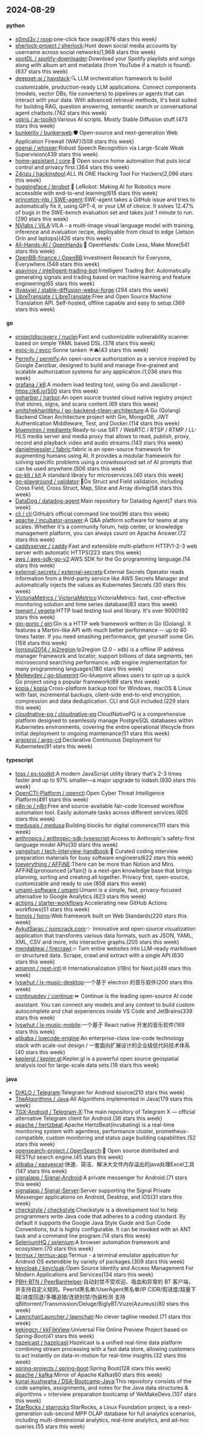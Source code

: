 ## 2024-08-29

#### python
* [s0md3v / roop](https://github.com/s0md3v/roop):one-click face swap(876 stars this week)
* [sherlock-project / sherlock](https://github.com/sherlock-project/sherlock):Hunt down social media accounts by username across social networks(1,968 stars this week)
* [spotDL / spotify-downloader](https://github.com/spotDL/spotify-downloader):Download your Spotify playlists and songs along with album art and metadata (from YouTube if a match is found).(637 stars this week)
* [deepset-ai / haystack](https://github.com/deepset-ai/haystack):🔍 LLM orchestration framework to build customizable, production-ready LLM applications. Connect components (models, vector DBs, file converters) to pipelines or agents that can interact with your data. With advanced retrieval methods, it's best suited for building RAG, question answering, semantic search or conversational agent chatbots.(762 stars this week)
* [ostris / ai-toolkit](https://github.com/ostris/ai-toolkit):Various AI scripts. Mostly Stable Diffusion stuff.(473 stars this week)
* [bunkerity / bunkerweb](https://github.com/bunkerity/bunkerweb):🛡️ Open-source and next-generation Web Application Firewall (WAF)(508 stars this week)
* [openai / whisper](https://github.com/openai/whisper):Robust Speech Recognition via Large-Scale Weak Supervision(439 stars this week)
* [home-assistant / core](https://github.com/home-assistant/core):🏡 Open source home automation that puts local control and privacy first.(364 stars this week)
* [Z4nzu / hackingtool](https://github.com/Z4nzu/hackingtool):ALL IN ONE Hacking Tool For Hackers(2,096 stars this week)
* [huggingface / lerobot](https://github.com/huggingface/lerobot):🤗 LeRobot: Making AI for Robotics more accessible with end-to-end learning(615 stars this week)
* [princeton-nlp / SWE-agent](https://github.com/princeton-nlp/SWE-agent):SWE-agent takes a GitHub issue and tries to automatically fix it, using GPT-4, or your LM of choice. It solves 12.47% of bugs in the SWE-bench evaluation set and takes just 1 minute to run.(290 stars this week)
* [NVlabs / VILA](https://github.com/NVlabs/VILA):VILA - a multi-image visual language model with training, inference and evaluation recipe, deployable from cloud to edge (Jetson Orin and laptops)(426 stars this week)
* [All-Hands-AI / OpenHands](https://github.com/All-Hands-AI/OpenHands):🙌 OpenHands: Code Less, Make More(541 stars this week)
* [OpenBB-finance / OpenBB](https://github.com/OpenBB-finance/OpenBB):Investment Research for Everyone, Everywhere.(548 stars this week)
* [asavinov / intelligent-trading-bot](https://github.com/asavinov/intelligent-trading-bot):Intelligent Trading Bot: Automatically generating signals and trading based on machine learning and feature engineering(65 stars this week)
* [lllyasviel / stable-diffusion-webui-forge](https://github.com/lllyasviel/stable-diffusion-webui-forge):(294 stars this week)
* [LibreTranslate / LibreTranslate](https://github.com/LibreTranslate/LibreTranslate):Free and Open Source Machine Translation API. Self-hosted, offline capable and easy to setup.(369 stars this week)

#### go
* [projectdiscovery / nuclei](https://github.com/projectdiscovery/nuclei):Fast and customizable vulnerability scanner based on simple YAML based DSL.(378 stars this week)
* [evcc-io / evcc](https://github.com/evcc-io/evcc):Sonne tanken ☀️🚘(43 stars this week)
* [Permify / permify](https://github.com/Permify/permify):An open-source authorization as a service inspired by Google Zanzibar, designed to build and manage fine-grained and scalable authorization systems for any application.(1,036 stars this week)
* [grafana / k6](https://github.com/grafana/k6):A modern load testing tool, using Go and JavaScript - https://k6.io(500 stars this week)
* [goharbor / harbor](https://github.com/goharbor/harbor):An open source trusted cloud native registry project that stores, signs, and scans content.(69 stars this week)
* [amitshekhariitbhu / go-backend-clean-architecture](https://github.com/amitshekhariitbhu/go-backend-clean-architecture):A Go (Golang) Backend Clean Architecture project with Gin, MongoDB, JWT Authentication Middleware, Test, and Docker.(114 stars this week)
* [bluenviron / mediamtx](https://github.com/bluenviron/mediamtx):Ready-to-use SRT / WebRTC / RTSP / RTMP / LL-HLS media server and media proxy that allows to read, publish, proxy, record and playback video and audio streams.(143 stars this week)
* [danielmiessler / fabric](https://github.com/danielmiessler/fabric):fabric is an open-source framework for augmenting humans using AI. It provides a modular framework for solving specific problems using a crowdsourced set of AI prompts that can be used anywhere.(506 stars this week)
* [go-kit / kit](https://github.com/go-kit/kit):A standard library for microservices.(40 stars this week)
* [go-playground / validator](https://github.com/go-playground/validator):💯Go Struct and Field validation, including Cross Field, Cross Struct, Map, Slice and Array diving(58 stars this week)
* [DataDog / datadog-agent](https://github.com/DataDog/datadog-agent):Main repository for Datadog Agent(7 stars this week)
* [cli / cli](https://github.com/cli/cli):GitHub’s official command line tool(96 stars this week)
* [apache / incubator-answer](https://github.com/apache/incubator-answer):A Q&A platform software for teams at any scales. Whether it's a community forum, help center, or knowledge management platform, you can always count on Apache Answer.(72 stars this week)
* [caddyserver / caddy](https://github.com/caddyserver/caddy):Fast and extensible multi-platform HTTP/1-2-3 web server with automatic HTTPS(223 stars this week)
* [aws / aws-sdk-go-v2](https://github.com/aws/aws-sdk-go-v2):AWS SDK for the Go programming language.(14 stars this week)
* [external-secrets / external-secrets](https://github.com/external-secrets/external-secrets):External Secrets Operator reads information from a third-party service like AWS Secrets Manager and automatically injects the values as Kubernetes Secrets.(30 stars this week)
* [VictoriaMetrics / VictoriaMetrics](https://github.com/VictoriaMetrics/VictoriaMetrics):VictoriaMetrics: fast, cost-effective monitoring solution and time series database(83 stars this week)
* [tsenart / vegeta](https://github.com/tsenart/vegeta):HTTP load testing tool and library. It's over 9000!(92 stars this week)
* [gin-gonic / gin](https://github.com/gin-gonic/gin):Gin is a HTTP web framework written in Go (Golang). It features a Martini-like API with much better performance -- up to 40 times faster. If you need smashing performance, get yourself some Gin.(158 stars this week)
* [lionsoul2014 / ip2region](https://github.com/lionsoul2014/ip2region):Ip2region (2.0 - xdb) is a offline IP address manager framework and locator, support billions of data segments, ten microsecond searching performance. xdb engine implementation for many programming languages(180 stars this week)
* [Melkeydev / go-blueprint](https://github.com/Melkeydev/go-blueprint):Go-blueprint allows users to spin up a quick Go project using a popular framework(89 stars this week)
* [kopia / kopia](https://github.com/kopia/kopia):Cross-platform backup tool for Windows, macOS & Linux with fast, incremental backups, client-side end-to-end encryption, compression and data deduplication. CLI and GUI included.(229 stars this week)
* [cloudnative-pg / cloudnative-pg](https://github.com/cloudnative-pg/cloudnative-pg):CloudNativePG is a comprehensive platform designed to seamlessly manage PostgreSQL databases within Kubernetes environments, covering the entire operational lifecycle from initial deployment to ongoing maintenance(51 stars this week)
* [argoproj / argo-cd](https://github.com/argoproj/argo-cd):Declarative Continuous Deployment for Kubernetes(91 stars this week)

#### typescript
* [toss / es-toolkit](https://github.com/toss/es-toolkit):A modern JavaScript utility library that's 2-3 times faster and up to 97% smaller—a major upgrade to lodash.(930 stars this week)
* [OpenCTI-Platform / opencti](https://github.com/OpenCTI-Platform/opencti):Open Cyber Threat Intelligence Platform(491 stars this week)
* [n8n-io / n8n](https://github.com/n8n-io/n8n):Free and source-available fair-code licensed workflow automation tool. Easily automate tasks across different services.(605 stars this week)
* [medusajs / medusa](https://github.com/medusajs/medusa):Building blocks for digital commerce(111 stars this week)
* [anthropics / anthropic-sdk-typescript](https://github.com/anthropics/anthropic-sdk-typescript):Access to Anthropic's safety-first language model APIs(30 stars this week)
* [yangshun / tech-interview-handbook](https://github.com/yangshun/tech-interview-handbook):💯 Curated coding interview preparation materials for busy software engineers(622 stars this week)
* [toeverything / AFFiNE](https://github.com/toeverything/AFFiNE):There can be more than Notion and Miro. AFFiNE(pronounced [ə‘fain]) is a next-gen knowledge base that brings planning, sorting and creating all together. Privacy first, open-source, customizable and ready to use.(858 stars this week)
* [umami-software / umami](https://github.com/umami-software/umami):Umami is a simple, fast, privacy-focused alternative to Google Analytics.(623 stars this week)
* [actions / starter-workflows](https://github.com/actions/starter-workflows):Accelerating new GitHub Actions workflows(51 stars this week)
* [honojs / hono](https://github.com/honojs/hono):Web framework built on Web Standards(220 stars this week)
* [AykutSarac / jsoncrack.com](https://github.com/AykutSarac/jsoncrack.com):✨ Innovative and open-source visualization application that transforms various data formats, such as JSON, YAML, XML, CSV and more, into interactive graphs.(205 stars this week)
* [mendableai / firecrawl](https://github.com/mendableai/firecrawl):🔥 Turn entire websites into LLM-ready markdown or structured data. Scrape, crawl and extract with a single API.(630 stars this week)
* [amannn / next-intl](https://github.com/amannn/next-intl):🌐 Internationalization (i18n) for Next.js(49 stars this week)
* [lyswhut / lx-music-desktop](https://github.com/lyswhut/lx-music-desktop):一个基于 electron 的音乐软件(200 stars this week)
* [continuedev / continue](https://github.com/continuedev/continue):⏩ Continue is the leading open-source AI code assistant. You can connect any models and any context to build custom autocomplete and chat experiences inside VS Code and JetBrains(339 stars this week)
* [lyswhut / lx-music-mobile](https://github.com/lyswhut/lx-music-mobile):一个基于 React native 开发的音乐软件(169 stars this week)
* [alibaba / lowcode-engine](https://github.com/alibaba/lowcode-engine):An enterprise-class low-code technology stack with scale-out design / 一套面向扩展设计的企业级低代码技术体系(40 stars this week)
* [keplergl / kepler.gl](https://github.com/keplergl/kepler.gl):Kepler.gl is a powerful open source geospatial analysis tool for large-scale data sets.(19 stars this week)

#### java
* [DrKLO / Telegram](https://github.com/DrKLO/Telegram):Telegram for Android source(210 stars this week)
* [TheAlgorithms / Java](https://github.com/TheAlgorithms/Java):All Algorithms implemented in Java(179 stars this week)
* [TGX-Android / Telegram-X](https://github.com/TGX-Android/Telegram-X):The main repository of Telegram X — official alternative Telegram client for Android.(36 stars this week)
* [apache / hertzbeat](https://github.com/apache/hertzbeat):Apache HertzBeat(incubating) is a real-time monitoring system with agentless, performance cluster, prometheus-compatible, custom monitoring and status page building capabilities.(52 stars this week)
* [opensearch-project / OpenSearch](https://github.com/opensearch-project/OpenSearch):🔎 Open source distributed and RESTful search engine.(45 stars this week)
* [alibaba / easyexcel](https://github.com/alibaba/easyexcel):快速、简洁、解决大文件内存溢出的java处理Excel工具(147 stars this week)
* [signalapp / Signal-Android](https://github.com/signalapp/Signal-Android):A private messenger for Android.(71 stars this week)
* [signalapp / Signal-Server](https://github.com/signalapp/Signal-Server):Server supporting the Signal Private Messenger applications on Android, Desktop, and iOS(31 stars this week)
* [checkstyle / checkstyle](https://github.com/checkstyle/checkstyle):Checkstyle is a development tool to help programmers write Java code that adheres to a coding standard. By default it supports the Google Java Style Guide and Sun Code Conventions, but is highly configurable. It can be invoked with an ANT task and a command line program.(14 stars this week)
* [SeleniumHQ / selenium](https://github.com/SeleniumHQ/selenium):A browser automation framework and ecosystem.(70 stars this week)
* [termux / termux-app](https://github.com/termux/termux-app):Termux - a terminal emulator application for Android OS extendible by variety of packages.(309 stars this week)
* [keycloak / keycloak](https://github.com/keycloak/keycloak):Open Source Identity and Access Management For Modern Applications and Services(134 stars this week)
* [PBH-BTN / PeerBanHelper](https://github.com/PBH-BTN/PeerBanHelper):自动封禁不受欢迎、吸血和异常的 BT 客户端，并支持自定义规则。PeerId黑名单/UserAgent黑名单/IP CIDR/假进度/超量下载/进度回退/多播追猎/连锁封禁/伪装检测 支持 qBittorrent/Transmission/Deluge/BiglyBT/Vuze(Azureus)(80 stars this week)
* [LawnchairLauncher / lawnchair](https://github.com/LawnchairLauncher/lawnchair):No clever tagline needed.(71 stars this week)
* [kekingcn / kkFileView](https://github.com/kekingcn/kkFileView):Universal File Online Preview Project based on Spring-Boot(41 stars this week)
* [hazelcast / hazelcast](https://github.com/hazelcast/hazelcast):Hazelcast is a unified real-time data platform combining stream processing with a fast data store, allowing customers to act instantly on data-in-motion for real-time insights.(32 stars this week)
* [spring-projects / spring-boot](https://github.com/spring-projects/spring-boot):Spring Boot(128 stars this week)
* [apache / kafka](https://github.com/apache/kafka):Mirror of Apache Kafka(60 stars this week)
* [kunal-kushwaha / DSA-Bootcamp-Java](https://github.com/kunal-kushwaha/DSA-Bootcamp-Java):This repository consists of the code samples, assignments, and notes for the Java data structures & algorithms + interview preparation bootcamp of WeMakeDevs.(107 stars this week)
* [StarRocks / starrocks](https://github.com/StarRocks/starrocks):StarRocks, a Linux Foundation project, is a next-generation sub-second MPP OLAP database for full analytics scenarios, including multi-dimensional analytics, real-time analytics, and ad-hoc queries.(55 stars this week)
